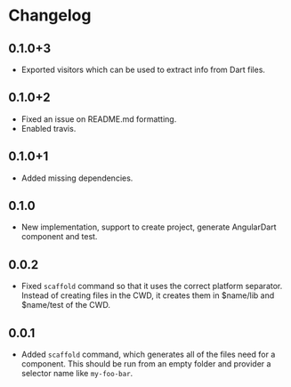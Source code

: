 # Changelog

## 0.1.0+3
- Exported visitors which can be used to extract info from Dart files.

## 0.1.0+2
- Fixed an issue on README.md formatting.
- Enabled travis.

## 0.1.0+1
- Added missing dependencies.

## 0.1.0

- New implementation, support to create project, generate AngularDart component and test. 

## 0.0.2

- Fixed `scaffold` command so that it uses the correct platform separator.  Instead of creating files in the CWD, it creates them in $name/lib and $name/test of the CWD.

## 0.0.1

- Added `scaffold` command, which generates all of the files need for a component.  This should be run from an empty folder and provider a selector name like `my-foo-bar`.
